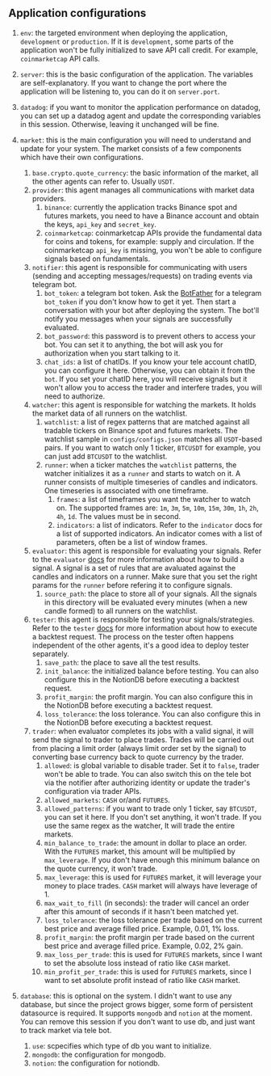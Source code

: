 ## Application configurations
1. `env`: the targeted environment when deploying the application, `development` or `production`. If it is `development`, some parts of the application won't be fully initialized to save API call credit. For example, `coinmarketcap` API calls.

3. `server`: this is the basic configuration of the application. The variables are self-explanatory. If you want to change the port where the application will be listening to, you can do it on `server.port`. 

4. `datadog`: if you want to monitor the application performance on datadog, you can set up a datadog agent and update the corresponding variables in this session. Otherwise, leaving it unchanged will be fine.

5. `market`: this is the main configuration you will need to understand and update for your system. The market consists of a few components which have their own configurations. 
    1. `base.crypto.quote_currency`: the basic information of the market, all the other agents can refer to. Usually `USDT`.
    2. `provider`: this agent manages all communications with market data providers. 
        1. `binance`: currently the application tracks Binance spot and futures markets,  you need to have a Binance account and obtain the keys, `api_key` and `secret_key`.
        2. `coinmarketcap`: coinmarketcap APIs provide the fundamental data for coins and tokens, for example: supply and circulation. If the coinmarketcap `api_key` is missing, you won't be able to configure signals based on fundamentals.
    3. `notifier`: this agent is responsible for communicating with users (sending and accepting messages/requests) on trading events via telegram bot. 
        1. `bot_token`: a telegram bot token. Ask the [BotFather](https://core.telegram.org/bots) for a telegram `bot_token` if you don't know how to get it yet. Then start a conversation with your bot after deploying the system. The bot'll notify you messages when your signals are successfully evaluated.
        2. `bot_password`: this password is to prevent others to access your bot. You can set it to anything, the bot will ask you for authorization when you start talking to it.
        3. `chat_ids`: a list of chatIDs. If you know your tele account chatID, you can configure it here. Otherwise, you can obtain it from the `bot`. If you set your chatID here, you will receive signals but it won't allow you to access the trader and interfere trades, you will need to authorize.
    4. `watcher`: this agent is responsible for watching the markets. It holds the market data of all runners on the watchlist.
        1. `watchlist`: a list of regex patterns that are matched against all tradable tickers on Binance spot and futures markets. The watchlist sample in `configs/configs.json` matches all `USDT`-based pairs. If you want to watch only 1 ticker, `BTCUSDT` for example, you can just add `BTCUSDT` to the watchlist.
        2. `runner`: when a ticker matches the `watchlist` patterns, the watcher initializes it as a `runner` and starts to watch on it. A runner consists of multiple timeseries of candles and indicators. One timeseries is associated with one timeframe. 
            1. `frames`: a list of timeframes you want the watcher to watch on. The supported frames are: `1m`, `3m`, `5m`, `10m`, `15m`, `30m`, `1h`, `2h`, `4h`, `1d`. The values must be in second. 
            2. `indicators`: a list of indicators. Refer to the `indicator` docs for a list of supported indicators. An indicator comes with a list of parameters, often be a list of window frames.
    5. `evaluator`: this agent is responsible for evaluating your signals. Refer to the `evaluator` [docs]() for more information about how to build a signal. A signal is a set of rules that are avaluated against the candles and indicators on a runner. Make sure that you set the right params for the `runner` before refering it to configure signals.
        1. `source_path`: the place to store all of your signals. All the signals in this directory will be evaluated every minutes (when a new candle formed) to all runners on the watchlist. 
    6. `tester`: this agent is responsible for testing your signals/strategies. Refer to the `tester` [docs](https://paxon.notion.site/Backtests-ac8e074b161e4994a3b5cea593130a3f) for more information about how to execute a backtest request. The process on the tester often happens independent of the other agents, it's a good idea to deploy tester separately. 
        1. `save_path`: the place to save all the test results.
        2. `init_balance`: the initialized balance before testing. You can also configure this in the NotionDB before executing a backtest request.
        2. `profit_margin`: the profit margin. You can also configure this in the NotionDB before executing a backtest request.
        4. `loss_tolerance`: the loss tolerance. You can also configure this in the NotionDB before executing a backtest request.
    7. `trader`: when evaluator completes its jobs with a valid signal, it will send the signal to trader to place trades. Trades will be carried out from placing a limit order (always limit order set by the signal) to converting base currency back to quote currency by the trader.
        1. `allowed`: is global variable to disable trader. Set it to `false`, trader won't be able to trade. You can also switch this on the tele bot via the notifier after authorizing identity or update the trader's configuration via trader APIs.
        2. `allowed_markets`: `CASH` or/and `FUTURES`. 
        3. `allowed_patterns`: if you want to trade only 1 ticker, say `BTCUSDT`, you can set it here. If you don't set anything, it won't trade. If you use the same regex as the watcher, It will trade the entire markets.
        4. `min_balance_to_trade`: the amount in dollar to place an order. With the `FUTURES` market, this amount will be multiplied by `max_leverage`. If you don't have enough this minimum balance on the quote currency, it won't trade.
        5. `max_leverage`: this is used for `FUTURES` market, it will leverage your money to place trades. `CASH` market will always have leverage of 1.
        6. `max_wait_to_fill` (in seconds): the trader will cancel an order after this amount of seconds if it hasn't been matched yet.
        7. `loss_tolerance`: the loss tolerance per trade based on the current best price and average filled price. Example, 0.01, 1% loss.
        8. `profit_margin`: the profit margin per trade based on the current best price and average filled price. Example, 0.02, 2% gain.
        9. `max_loss_per_trade`: this is used for `FUTURES` markets, since I want to set the absolute loss instead of ratio like `CASH` market.
        10. `min_profit_per_trade`: this is used for `FUTURES` markets, since I want to set absolute profit instead of ratio like `CASH` market.
5. `database`: this is optional on the system. I didn't want to use any database, but since the project grows bigger, some form of persistent datasource is required. It supports `mongodb` and `notion` at the moment. You can remove this session if you don't want to use db, and just want to track market via tele bot.
    1. `use`: scpecifies which type of db you want to initialize.
    2. `mongodb`: the configuration for mongodb.
    3. `notion`: the configuration for notiondb.
